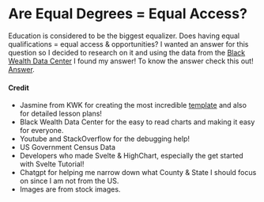 # Are Equal Degrees = Equal Access? 
Education is considered to be the biggest equalizer. Does having equal qualifications = equal access & opportunities? I wanted an answer for this question so I decided to research on it and using the data from the [Black Wealth Data Center](https://blackwealthdata.org/) I found my answer! To know the answer check this out! [Answer](https://meetalik8.github.io/kwk_bwdc/).

#### Credit
- Jasmine from KWK for creating the most incredible [template](https://github.com/jasminesamra/kwk-scrollytelling-template) and also for detailed lesson plans!
- Black Wealth Data Center for the easy to read charts and making it easy for everyone.
- Youtube and StackOverflow for the debugging help!
- US Government Census Data
- Developers who made Svelte & HighChart, especially the get started with Svelte Tutorial!
- Chatgpt for helping me narrow down what County & State I should focus on since I am not from the US.
- Images are from stock images.
